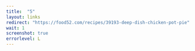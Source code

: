 ```yaml
---
title:  "5"
layout: links
redirect: "https://food52.com/recipes/39193-deep-dish-chicken-pot-pie"
wait: 1
screenshot: true
errorlevel: L
---
```



